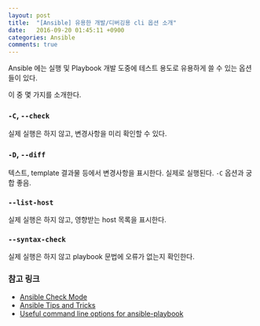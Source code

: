 ```yaml
---
layout: post
title:  "[Ansible] 유용한 개발/디버깅용 cli 옵션 소개"
date:   2016-09-20 01:45:11 +0900
categories: Ansible
comments: true
---
```


Ansible 에는 실행 및 Playbook 개발 도중에 테스트 용도로 유용하게 쓸 수 있는 옵션들이 있다.

이 중 몇 가지를 소개한다.

### `-C`, `--check`
실제 실행은 하지 않고, 변경사항을 미리 확인할 수 있다.

### `-D`, `--diff`
텍스트, template 결과물 등에서 변경사항을 표시한다. 실제로 실행된다.
`-C` 옵션과 궁합 좋음.

### `--list-host`
실제 실행은 하지 않고, 영향받는 host 목록을 표시한다.

### `--syntax-check`
실제 실행은 하지 않고 playbook 문법에 오류가 없는지 확인한다.

### 참고 링크
- [Ansible Check Mode](http://docs.ansible.com/ansible/playbooks_checkmode.html)
- [Ansible Tips and Tricks](http://docs.ansible.com/ansible/playbooks_intro.html#tips-and-tricks)
- [Useful command line options for ansible-playbook](https://liquidat.wordpress.com/2016/02/29/useful-options-ansible-cli/)
